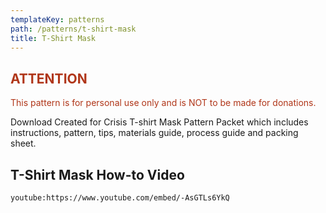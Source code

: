 ```yaml
---
templateKey: patterns
path: /patterns/t-shirt-mask
title: T-Shirt Mask
---
```



<h2 style="color:#b03619">ATTENTION</h2>

<p style="color:#b03619">This pattern is for personal use only and is NOT to be made for donations.</p>


Download Created for Crisis T-shirt Mask Pattern Packet which includes instructions, pattern, tips, materials guide, process guide and packing sheet.


## T-Shirt Mask How-to Video

`youtube:https://www.youtube.com/embed/-AsGTLs6YkQ`

